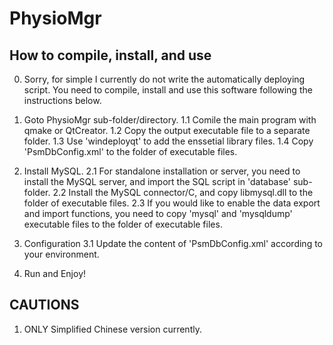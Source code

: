 # PhysioMgr

How to compile, install, and use
---------------------------------
0. Sorry, for simple I currently do not write the automatically deploying script. You need to compile, install and use this software following the instructions below.

1. Goto PhysioMgr sub-folder/directory.
   1.1  Comile the main program with qmake or QtCreator.
   1.2  Copy the output executable file to a separate folder.
   1.3  Use 'windeployqt' to add the enssetial library files.
   1.4  Copy 'PsmDbConfig.xml' to the folder of executable files.
   
2. Install MySQL.
   2.1  For standalone installation or server, you need to install the MySQL server, and import the SQL script in 'database' sub-folder.
   2.2  Install the MySQL connector/C, and copy libmysql.dll to the folder of executable files.
   2.3  If you would like to enable the data export and import functions, you need to copy 'mysql' and 'mysqldump' executable files to the folder of executable files.
   
3. Configuration
   3.1  Update the content of 'PsmDbConfig.xml' according to your environment.

4. Run and Enjoy!


CAUTIONS
---------
1. ONLY Simplified Chinese version currently.
